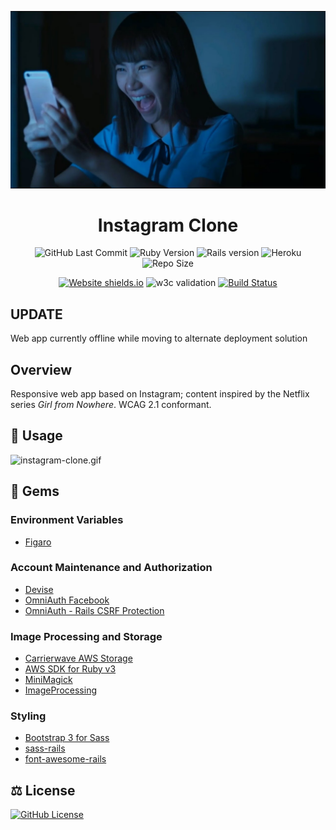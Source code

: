 <div align="center">

![nanno-phone-laugh.jpg](img/nanno-phone-laugh.jpg)

# Instagram Clone
![GitHub Last Commit](https://img.shields.io/github/last-commit/presentformyfriends/instagram-clone?color=hotpink&logo=git&logoColor=pink) ![Ruby Version](https://img.shields.io/badge/ruby-3.0.2-hotpink?logo=ruby&logoColor=pink) ![Rails version](https://img.shields.io/badge/rails-6.1.4.4-hotpink?logo=ruby&logoColor=pink) ![Heroku](https://img.shields.io/badge/platform-heroku-hotpink?logo=heroku&logoColor=pink) ![Repo Size](https://img.shields.io/github/repo-size/presentformyfriends/instagram-clone?color=hotpink&logo=github&logoColor=pink)

[![Website shields.io](https://img.shields.io/website-up-down-default-default/http/shields.io.svg?logo=ruby&logoColor=pink)](https://nannogram.herokuapp.com/) ![w3c validation](https://img.shields.io/w3c-validation/default?logo=w3c&logoColor=pink&targetUrl=https%3A%2F%2Fnannogram.herokuapp.com) [![Build Status](https://img.shields.io/endpoint.svg?url=https%3A%2F%2Factions-badge.atrox.dev%2Fpresentformyfriends%2Finstagram-clone%2Fbadge%3Fref%3Dmaster&style=flat?color=hotpink&logo=github&logoColor=pink)](https://actions-badge.atrox.dev/presentformyfriends/instagram-clone/goto?ref=master)

</div>

## UPDATE
Web app currently offline while moving to alternate deployment solution

## Overview
Responsive web app based on Instagram; content inspired by the Netflix series *Girl from Nowhere*. WCAG 2.1 conformant.

## 📝 Usage

![instagram-clone.gif](instagram-clone.gif)

## 💎 Gems

### Environment Variables
* [Figaro](https://github.com/laserlemon/figaro)

### Account Maintenance and Authorization
* [Devise](https://github.com/heartcombo/devise)
* [OmniAuth Facebook](https://github.com/simi/omniauth-facebook)
* [OmniAuth - Rails CSRF Protection](https://github.com/cookpad/omniauth-rails_csrf_protection)

### Image Processing and Storage
* [Carrierwave AWS Storage](https://github.com/carrierwaveuploader/carrierwave-aws)
* [AWS SDK for Ruby v3](https://github.com/aws/aws-sdk-ruby)
* [MiniMagick](https://github.com/minimagick/minimagick)
* [ImageProcessing](https://github.com/janko/image_processing)

### Styling
* [Bootstrap 3 for Sass](https://github.com/twbs/bootstrap-sass)
* [sass-rails](https://github.com/rails/sass-rails)
* [font-awesome-rails](https://github.com/bokmann/font-awesome-rails)

## ⚖️ License

[![GitHub License](https://img.shields.io/github/license/presentformyfriends/instagram-clone?color=hotpink)](https://github.com/presentformyfriends/instagram-clone/blob/master/LICENSE)
